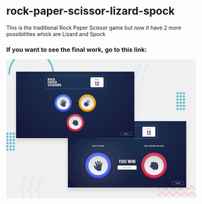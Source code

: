 # rock-paper-scissor-lizard-spock
This is the traditional Rock Peper Scissor game but now it have 2 more possibilities whick are Lizard and Spock

### If you want to see the final work, go to this link:

![Rock, Paper, Scissor, Lizard, Spock](./dist/design/desktop-preview.jpg)

